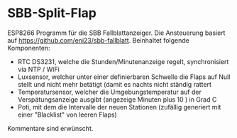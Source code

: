 # SBB-Split-Flap
ESP8266 Programm für die SBB Fallblattanzeiger. 
Die Ansteuerung basiert auf https://github.com/eni23/sbb-fallblatt.
Beinhaltet folgende Komponenten:

  - RTC DS3231, welche die Stunden/Minutenanzeige regelt, synchronisiert via NTP / WiFi
  - Luxsensor, welcher unter einer definierbaren Schwelle die Flaps auf Null stellt und nicht mehr betätigt (damit es nachts nicht ständig rattert
  - Temperatursensor, welcher die Umgebungstemperatur auf der Verspätungsanzeige ausgibt (angezeige Minuten plus 10 ) in Grad C
  - Poti, mit dem die Intervalle der neuen Stationen (zufällig generiert mit einer "Blacklist" von leeren Flaps)
  
Kommentare sind erwünscht.
